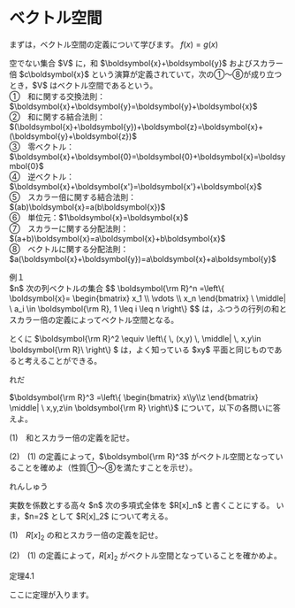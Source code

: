 # ベクトル空間

まずは，ベクトル空間の定義について学びます。
$f(x)=g(x)$

<div class="def">
<p>
空でない集合 $V$ に，和 $\boldsymbol{x}+\boldsymbol{y}$ およびスカラー倍 $c\boldsymbol{x}$ という演算が定義されていて，次の①～⑧が成り立つとき，$V$ はベクトル空間であるという。<br>
①　和に関する交換法則：$\boldsymbol{x}+\boldsymbol{y}=\boldsymbol{y}+\boldsymbol{x}$ <br>②　和に関する結合法則：$(\boldsymbol{x}+\boldsymbol{y})+\boldsymbol{z}=\boldsymbol{x}+(\boldsymbol{y}+\boldsymbol{z})$<br>③　零ベクトル：$\boldsymbol{x}+\boldsymbol{0}=\boldsymbol{0}+\boldsymbol{x}=\boldsymbol{0}$<br>④　逆ベクトル：$\boldsymbol{x}+\boldsymbol{x'}=\boldsymbol{x'}+\boldsymbol{x}$<br>⑤　スカラー倍に関する結合法則：$(ab)\boldsymbol{x}=a(b\boldsymbol{x})$<br>⑥　単位元：$1\boldsymbol{x}=\boldsymbol{x}$<br>⑦　スカラーに関する分配法則：$(a+b)\boldsymbol{x}=a\boldsymbol{x}+b\boldsymbol{x}$<br>⑧　ベクトルに関する分配法則：$a(\boldsymbol{x}+\boldsymbol{y})=a\boldsymbol{x}+a\boldsymbol{y}$
</p>
</div>

<div class="eg-label">例１</div>
<div class="eg-text">
$n$ 次の列ベクトルの集合
$$
\boldsymbol{\rm R}^n
=\left\{
	\boldsymbol{x}=
	\begin{bmatrix}
		x_1 \\ \vdots \\ x_n
	\end{bmatrix}
	\ \middle| \ 
	a_i \in \boldsymbol{\rm R}, 1 \leq i \leq n
\right\}
$$
は，ふつうの行列の和とスカラー倍の定義によってベクトル空間となる。

<p>
とくに $\boldsymbol{\rm R}^2
\equiv \left\{
	\, (x,y)
	\, \middle| \, 
	x,y\in \boldsymbol{\rm R}\ 
\right\}
$ は，よく知っている $xy$ 平面と同じものであると考えることができる。
</p>
</div>

<div class="ex">
<span class="ex-circle1">れ</span><span class="ex-circle2">だ</span>
<p>
$\boldsymbol{\rm R}^3
=\left\{
	\begin{bmatrix}
		x\\y\\z
	\end{bmatrix}
	\middle|
	\ x,y,z\in \boldsymbol{\rm R} 
\right\}$ について，以下の各問いに答えよ。

$(1)$　和とスカラー倍の定義を記せ。

$(2)$　$(1)$ の定義によって，$\boldsymbol{\rm R}^3$ がベクトル空間となっていることを確めよ（性質①～⑧を満たすことを示せ）。 
</p>
</div>

<div class="prob">
<span class="label">れんしゅう</span>
<p>
実数を係数とする高々 $n$ 次の多項式全体を $R[x]_n$ と書くことにする。 いま，$n=2$ として $R[x]_2$ について考える。 

$(1)$　$R[x]_2$ の和とスカラー倍の定義を記せ。

$(2)$　$(1)$ の定義によって，$R[x]_2$ がベクトル空間となっていることを確かめよ。
</p>
</div>

<div class="theorem">
<span class="theorem-title">定理4.1</span>
<p>ここに定理が入ります。</p>
</div>